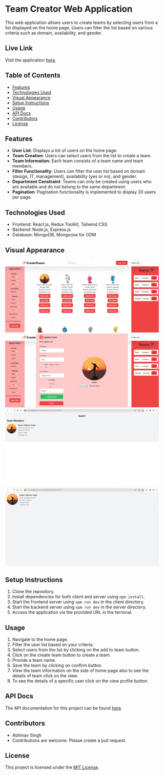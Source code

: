# Team Creator Web Application

This web application allows users to create teams by selecting users from a list displayed on the home page. Users can filter the list based on various criteria such as domain, availability, and gender.

## Live Link

Visit the application [here](https://teamcreatorabhinav.netlify.app).

## Table of Contents

- [Features](#features)
- [Technologies Used](#technologies-used)
- [Visual Appearance](#visual-appearance)
- [Setup Instructions](#setup-instructions)
- [Usage](#usage)
- [API Docs](#api-docs)
- [Contributors](#contributors)
- [License](#license)

## Features

- **User List**: Displays a list of users on the home page.
- **Team Creation**: Users can select users from the list to create a team.
- **Team Information**: Each team consists of a team name and team members.
- **Filter Functionality**: Users can filter the user list based on domain (design, IT, management), availability (yes or no), and gender.
- **Department Constraint**: Teams can only be created using users who are available and do not belong to the same department.
- **Pagination**: Pagination functionality is implemented to display 20 users per page.

## Technologies Used

- Frontend: React.js, Redux Toolkit, Tailwind CSS
- Backend: Node.js, Express.js
- Database: MongoDB, Mongoose for ODM

## Visual Appearance

![alt text](./client/src/assets/image.png)
![alt text](./client/src/assets/image-2.png)
![alt text](./client/src/assets/image-1.png)
![alt text](./client/src/assets/image-3.png)

## Setup Instructions

1. Clone the repository.
2. Install dependencies for both client and server using `npm install`.
3. Start the frontend server using `npm run dev` in the client directory.
4. Start the backend server using `npm run dev` in the server directory.
5. Access the application via the provided URL in the terminal.

## Usage

1. Navigate to the home page.
2. Filter the user list based on your criteria.
3. Select users from the list by clicking on the add to team button.
4. Click on the create team button to create a team.
5. Provide a team name.
6. Save the team by clicking on confirm button.
7. View the team information on the side of home page also to see the details of team click on the view.
8. To see the details of a specific user click on the view profile button.

## API Docs

The API documentation for this project can be found [here](#).

## Contributors

- Abhinav Singh
- Contributions are welcome. Please create a pull request.

## License

This project is licensed under the [MIT License](LICENSE).
